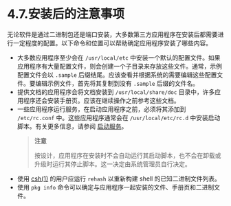 # 4.7.安装后的注意事项

无论软件是通过二进制包还是端口安装，大多数第三方应用程序在安装后都需要进行一定程度的配置。以下命令和位置可以帮助确定应用程序安装了哪些内容。

* 大多数应用程序至少会在 `/usr/local/etc` 中安装一个默认的配置文件。如果应用程序有大量配置文件，则会创建一个子目录来存放这些文件。通常，示例配置文件会以 `.sample` 后缀结尾。应该查看并根据系统的需要编辑这些配置文件。要编辑示例文件，首先将其复制到没有 `.sample` 后缀的文件名。
* 提供文档的应用程序会将文档安装到 `/usr/local/share/doc` 目录中，许多应用程序还会安装手册页。应该在继续操作之前参考这些文档。
* 一些应用程序运行服务，在启动应用程序之前，必须将其添加到 `/etc/rc.conf` 中。这些应用程序通常会在 `/usr/local/etc/rc.d` 中安装启动脚本。有关更多信息，请参阅 [启动服务](https://docs.freebsd.org/en/books/handbook/config/#configtuning-starting-services)。
  >**注意**
  >
  >按设计，应用程序在安装时不会自动运行其启动脚本，也不会在卸载或升级时运行其停止脚本。这一决定由系统管理员自行决定。
* 使用 [csh(1)](https://man.freebsd.org/cgi/man.cgi?query=csh&sektion=1&format=html) 的用户应运行 `rehash` 以重新构建 shell 的已知二进制文件列表。
* 使用 `pkg info` 命令可以确定与应用程序一起安装的文件、手册页和二进制文件。

